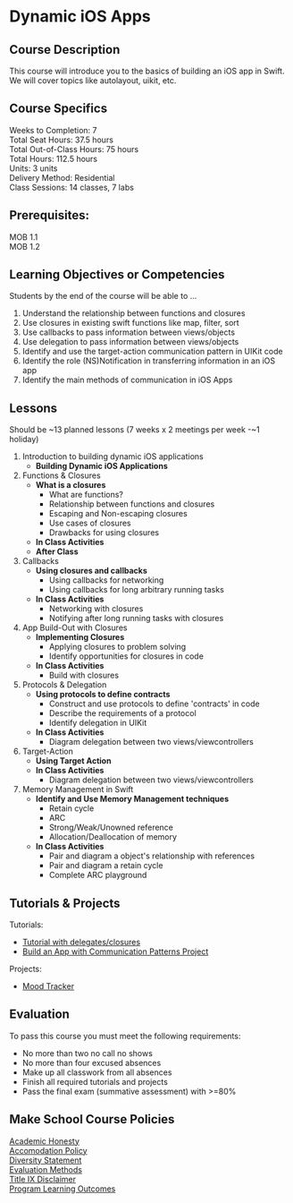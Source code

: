 # Dynamic iOS Apps

## Course Description

This course will introduce you to the basics of building an iOS app in Swift. We will cover topics like autolayout, uikit, etc.

## Course Specifics

Weeks to Completion:  7 <br>
Total Seat Hours:  37.5 hours <br>
Total Out-of-Class Hours: 75 hours <br>
Total Hours: 112.5 hours <br>
Units:  3 units <br>
Delivery Method:  Residential <br>
Class Sessions:  14 classes, 7 labs

## Prerequisites:  

MOB 1.1 <br>
MOB 1.2 <br>

## Learning Objectives or Competencies

Students by the end of the course will be able to ...

1. Understand the relationship between functions and closures
1. Use closures in existing swift functions like map, filter, sort
1. Use callbacks to pass information between views/objects
1. Use delegation to pass information between views/objects
1. Identify and use the target-action communication pattern in UIKit code
1. Identify the role (NS)Notification in transferring information in an iOS app
1. Identify the main methods of communication in iOS Apps

## Lessons

Should be ~13 planned lessons (7 weeks x 2 meetings per week -~1 holiday)

1. Introduction to building dynamic iOS applications
    - **Building Dynamic iOS Applications**
1. Functions & Closures
    - **What is a closures**
      - What are functions?
      - Relationship between functions and closures
      - Escaping and Non-escaping closures
      - Use cases of closures
      - Drawbacks for using closures
    - **In Class Activities**
    - **After Class**
1. Callbacks
    - **Using closures and callbacks**
      - Using callbacks for networking
      - Using callbacks for long arbitrary running tasks
    - **In Class Activities**
      - Networking with closures
      - Notifying after long running tasks with closures
1. App Build-Out with Closures
    - **Implementing Closures**
      - Applying closures to problem solving
      - Identify opportunities for closures in code
    - **In Class Activities**
      - Build with closures
1. Protocols & Delegation
    - **Using protocols to define contracts**
      - Construct and use protocols to define 'contracts' in code
      - Describe the requirements of a protocol
      - Identify delegation in UIKit
    - **In Class Activities**
      - Diagram delegation between two views/viewcontrollers
1. Target-Action
    - **Using Target Action**
    - **In Class Activities**
      - Diagram delegation between two views/viewcontrollers
1. Memory Management in Swift
    - **Identify and Use Memory Management techniques**
      - Retain cycle
      - ARC
      - Strong/Weak/Unowned reference
      - Allocation/Deallocation of memory
    - **In Class Activities**
      - Pair and diagram a object's relationship with references
      - Pair and diagram a retain cycle
      - Complete ARC playground
## Tutorials & Projects

Tutorials:

- [Tutorial with delegates/closures]()
- [Build an App with Communication Patterns Project]()

Projects:

- [Mood Tracker](/project-mood-tracker)

## Evaluation

To pass this course you must meet the following requirements:

- No more than two no call no shows
- No more than four excused absences
- Make up all classwork from all absences
- Finish all required tutorials and projects
- Pass the final exam (summative assessment) with >=80%

## Make School Course Policies

[Academic Honesty](https://github.com/Product-College-Courses/Common-Syllabus-Sections/blob/master/Academic-Honesty-and-Plagiarism.md)<br>
[Accomodation Policy](https://github.com/Product-College-Courses/Common-Syllabus-Sections/blob/master/Accommodation-Policy.md)<br>
[Diversity Statement](https://github.com/Product-College-Courses/Common-Syllabus-Sections/blob/master/Diversity-Statement.md)<br>
[Evaluation Methods](https://github.com/Product-College-Courses/Common-Syllabus-Sections/blob/master/Evaluation-Methods.md)
<br>
[Title IX Disclaimer](https://github.com/Product-College-Courses/Common-Syllabus-Sections/blob/master/Evaluations-Title-X-Disclaimer.md)<br>
[Program Learning Outcomes](https://github.com/Product-College-Courses/Common-Syllabus-Sections/blob/master/Program-Learning-Outcomes.md)
